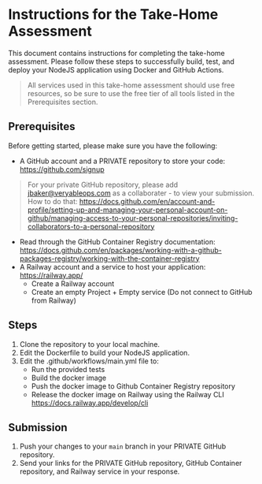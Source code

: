 # Instructions for the Take-Home Assessment

This document contains instructions for completing the take-home assessment. Please follow these steps to successfully build, test, and deploy your NodeJS application using Docker and GitHub Actions.
> All services used in this take-home assessment should use free resources, so be sure to use the free tier of all tools listed in the Prerequisites section.

## Prerequisites

Before getting started, please make sure you have the following:

- A GitHub account and a PRIVATE repository to store your code: https://github.com/signup
> For your private GitHub repository, please add jbaker@veryableops.com as a collaborater - to view your submission. How to do that: https://docs.github.com/en/account-and-profile/setting-up-and-managing-your-personal-account-on-github/managing-access-to-your-personal-repositories/inviting-collaborators-to-a-personal-repository
- Read through the GitHub Container Registry documentation: https://docs.github.com/en/packages/working-with-a-github-packages-registry/working-with-the-container-registry
- A Railway account and a service to host your application: https://railway.app/
    - Create a Railway account
    - Create an empty Project + Empty service (Do not connect to GitHub from Railway)

## Steps

1. Clone the repository to your local machine.
2. Edit the Dockerfile to build your NodeJS application.
3. Edit the .github/workflows/main.yml file to:
    - Run the provided tests
    - Build the docker image
    - Push the docker image to Github Container Registry repository
    - Release the docker image on Railway using the Railway CLI https://docs.railway.app/develop/cli

## Submission

1. Push your changes to your `main` branch in your PRIVATE GitHub repository.
2. Send your links for the PRIVATE GitHub repository, GitHub Container repository, and Railway service in your response.